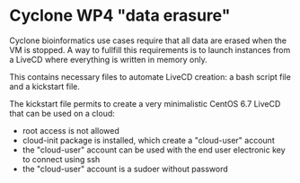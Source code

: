 # Cyclone WP4 "data erasure"

Cyclone bioinformatics use cases require that all data are erased when the VM is stopped.
A way to fullfill this requirements is to launch instances from a LiveCD where everything is written in memory only.

This contains necessary files to automate LiveCD creation: a bash script file and a kickstart file.

The kickstart file permits to create a very minimalistic CentOS 6.7 LiveCD that can be used on a cloud:
- root access is not allowed
- cloud-init package is installed, which create a "cloud-user" account 
- the "cloud-user" account can be used with the end user electronic key to connect using ssh
- the "cloud-user" account is a sudoer without password
